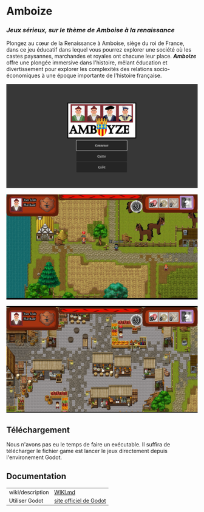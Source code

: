 # Amboize
### _Jeux sérieux, sur le thème de Amboise à la renaissance_

Plongez au cœur de la Renaissance à Amboise, siège du roi de France, dans ce jeu éducatif dans lequel vous pourrez explorer une société où les castes paysannes, marchandes et royales ont chacune leur place.
***Amboize*** offre une plongée immersive dans l'histoire, mêlant éducation et divertissement pour explorer les complexités des relations socio-économiques à une époque importante de l'histoire française.

![Image du menu du jeu](images/menu.png)

![Image d'exemple de l'interface du jeu](images/start.png)

![Image d'exemple de l'interface du jeu](images/marchand.png)


## Téléchargement

Nous n'avons pas eu le temps de faire un exécutable. Il suffira de télécharger le fichier game est lancer le jeux directement depuis 
l'environement Godot.

## Documentation

| | |
| ------ | ------ |
| wiki/description | [WIKI.md][wiki] |
| Utiliser Godot | [site officiel de Godot][godot] |


[//]: # (Liens)

   [gamedl]: <Amboise.exe>
   [wiki]: <WIKI.md>
   [godot]: <https://godotengine.org/>
